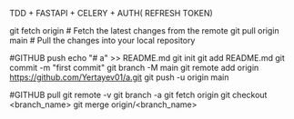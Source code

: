 TDD + FASTAPI + CELERY + AUTH( REFRESH TOKEN)



git fetch origin  # Fetch the latest changes from the remote
git pull origin main  # Pull the changes into your local repository

#GITHUB push 
echo "# a" >> README.md 
git init 
git add README.md 
git commit -m "first commit" 
git branch -M main 
git remote add origin https://github.com/Yertayev01/a.git 
git push -u origin main 

#GITHUB pull 
git remote -v 
git branch -a 
git fetch origin 
git checkout <branch_name> 
git merge origin/<branch_name>